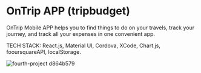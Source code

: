 # OnTrip APP (tripbudget)
OnTrip Mobile APP helps you to find things to do on your travels,
track your journey, and track all your expenses in one convenient app.

TECH STACK: React.js, Material UI, Cordova, XCode, Chart.js, fooursquareAPI, localStorage.


![fourth-project d864b579](https://github.com/lidiyacheb/tripbudget/assets/60366448/a64bb14c-5a11-4fea-a528-d69df3852048)
